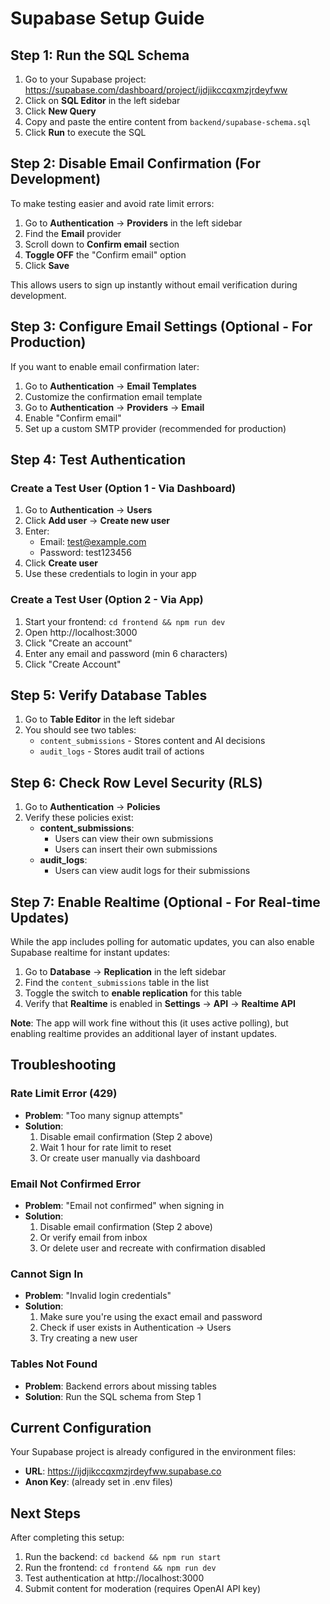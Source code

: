 # Supabase Setup Guide

## Step 1: Run the SQL Schema

1. Go to your Supabase project: https://supabase.com/dashboard/project/ijdjikccqxmzjrdeyfww
2. Click on **SQL Editor** in the left sidebar
3. Click **New Query**
4. Copy and paste the entire content from `backend/supabase-schema.sql`
5. Click **Run** to execute the SQL

## Step 2: Disable Email Confirmation (For Development)

To make testing easier and avoid rate limit errors:

1. Go to **Authentication** → **Providers** in the left sidebar
2. Find the **Email** provider
3. Scroll down to **Confirm email** section
4. **Toggle OFF** the "Confirm email" option
5. Click **Save**

This allows users to sign up instantly without email verification during development.

## Step 3: Configure Email Settings (Optional - For Production)

If you want to enable email confirmation later:

1. Go to **Authentication** → **Email Templates**
2. Customize the confirmation email template
3. Go to **Authentication** → **Providers** → **Email**
4. Enable "Confirm email"
5. Set up a custom SMTP provider (recommended for production)

## Step 4: Test Authentication

### Create a Test User (Option 1 - Via Dashboard)

1. Go to **Authentication** → **Users**
2. Click **Add user** → **Create new user**
3. Enter:
   - Email: test@example.com
   - Password: test123456
4. Click **Create user**
5. Use these credentials to login in your app

### Create a Test User (Option 2 - Via App)

1. Start your frontend: `cd frontend && npm run dev`
2. Open http://localhost:3000
3. Click "Create an account"
4. Enter any email and password (min 6 characters)
5. Click "Create Account"

## Step 5: Verify Database Tables

1. Go to **Table Editor** in the left sidebar
2. You should see two tables:
   - `content_submissions` - Stores content and AI decisions
   - `audit_logs` - Stores audit trail of actions

## Step 6: Check Row Level Security (RLS)

1. Go to **Authentication** → **Policies**
2. Verify these policies exist:
   - **content_submissions**:
     - Users can view their own submissions
     - Users can insert their own submissions
   - **audit_logs**:
     - Users can view audit logs for their submissions

## Step 7: Enable Realtime (Optional - For Real-time Updates)

While the app includes polling for automatic updates, you can also enable Supabase realtime for instant updates:

1. Go to **Database** → **Replication** in the left sidebar
2. Find the `content_submissions` table in the list
3. Toggle the switch to **enable replication** for this table
4. Verify that **Realtime** is enabled in **Settings** → **API** → **Realtime API**

**Note**: The app will work fine without this (it uses active polling), but enabling realtime provides an additional layer of instant updates.

## Troubleshooting

### Rate Limit Error (429)

- **Problem**: "Too many signup attempts"
- **Solution**:
  1. Disable email confirmation (Step 2 above)
  2. Wait 1 hour for rate limit to reset
  3. Or create user manually via dashboard

### Email Not Confirmed Error

- **Problem**: "Email not confirmed" when signing in
- **Solution**:
  1. Disable email confirmation (Step 2 above)
  2. Or verify email from inbox
  3. Or delete user and recreate with confirmation disabled

### Cannot Sign In

- **Problem**: "Invalid login credentials"
- **Solution**:
  1. Make sure you're using the exact email and password
  2. Check if user exists in Authentication → Users
  3. Try creating a new user

### Tables Not Found

- **Problem**: Backend errors about missing tables
- **Solution**: Run the SQL schema from Step 1

## Current Configuration

Your Supabase project is already configured in the environment files:

- **URL**: https://ijdjikccqxmzjrdeyfww.supabase.co
- **Anon Key**: (already set in .env files)

## Next Steps

After completing this setup:

1. Run the backend: `cd backend && npm run start`
2. Run the frontend: `cd frontend && npm run dev`
3. Test authentication at http://localhost:3000
4. Submit content for moderation (requires OpenAI API key)
